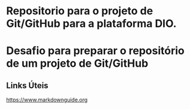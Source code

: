 # Repositorio para o projeto de Git/GitHub para a plataforma DIO.

# Desafio para preparar o repositório de um projeto de Git/GitHub

## Links Úteis 

https://www.markdownguide.org


